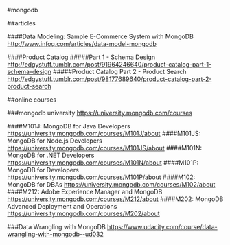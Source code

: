 #mongodb


##articles

####Data Modeling: Sample E-Commerce System with MongoDB
http://www.infoq.com/articles/data-model-mongodb

####Product Catalog
#####Part 1 - Schema Design
http://edgystuff.tumblr.com/post/91964246640/product-catalog-part-1-schema-design
#####Product Catalog Part 2 - Product Search
http://edgystuff.tumblr.com/post/98177689640/product-catalog-part-2-product-search


##online courses

###mongodb university
https://university.mongodb.com/courses

####M101J: MongoDB for Java Developers
https://university.mongodb.com/courses/M101J/about
####M101JS: MongoDB for Node.js Developers
https://university.mongodb.com/courses/M101JS/about
####M101N: MongoDB for .NET Developers
https://university.mongodb.com/courses/M101N/about
####M101P: MongoDB for Developers
https://university.mongodb.com/courses/M101P/about
####M102: MongoDB for DBAs
https://university.mongodb.com/courses/M102/about
####M212: Adobe Experience Manager and MongoDB
https://university.mongodb.com/courses/M212/about
####M202: MongoDB Advanced Deployment and Operations
https://university.mongodb.com/courses/M202/about


###Data Wrangling with MongoDB
https://www.udacity.com/course/data-wrangling-with-mongodb--ud032
